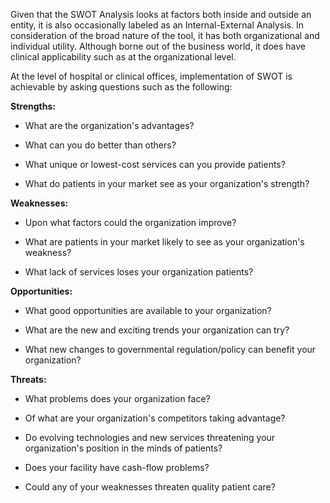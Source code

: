 Given that the SWOT Analysis looks at factors both inside and outside an entity, it is also occasionally labeled as an Internal-External Analysis. In consideration of the broad nature of the tool, it has both organizational and individual utility. Although borne out of the business world, it does have clinical applicability such as at the organizational level.

At the level of hospital or clinical offices, implementation of SWOT is achievable by asking questions such as the following:

**Strengths:**

- What are the organization's advantages?

- What can you do better than others?

- What unique or lowest-cost services can you provide patients?

- What do patients in your market see as your organization's strength?

**Weaknesses:**

- Upon what factors could the organization improve?

- What are patients in your market likely to see as your organization's weakness?

- What lack of services loses your organization patients?

**Opportunities:**

- What good opportunities are available to your organization?

- What are the new and exciting trends your organization can try?

- What new changes to governmental regulation/policy can benefit your organization?

**Threats:**

- What problems does your organization face?

- Of what are your organization's competitors taking advantage?

- Do evolving technologies and new services threatening your organization's position in the minds of patients?

- Does your facility have cash-flow problems?

- Could any of your weaknesses threaten quality patient care?